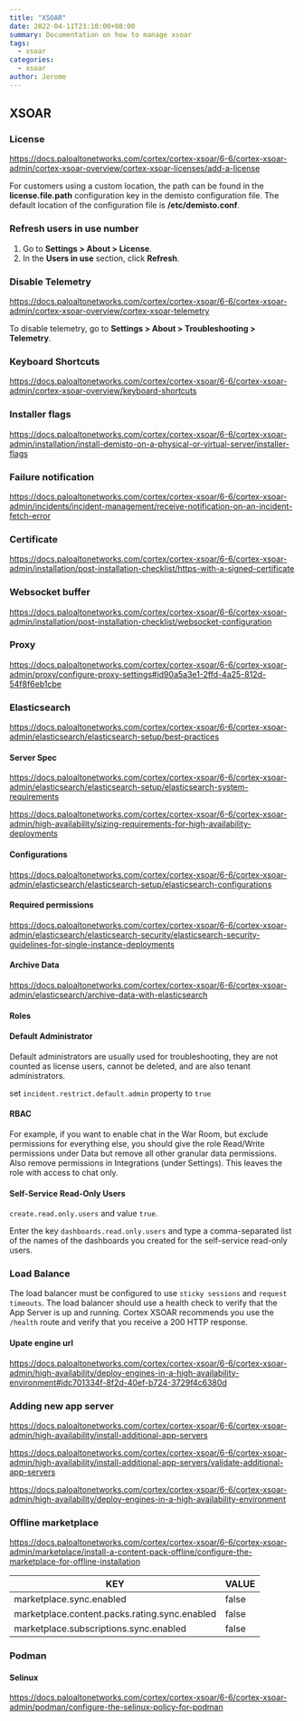 ```yaml
---
title: "XSOAR"
date: 2022-04-11T23:10:00+08:00
summary: Documentation on how to manage xsoar
tags:
  - xsoar
categories:
  - xsoar
author: Jerome
---
```


## XSOAR

### License

https://docs.paloaltonetworks.com/cortex/cortex-xsoar/6-6/cortex-xsoar-admin/cortex-xsoar-overview/cortex-xsoar-licenses/add-a-license

For customers using a custom location, the path can be found in the **license.file.path** configuration key in the demisto configuration file. The default location of the configuration file is **/etc/demisto.conf**.

### Refresh users in use number

1. Go to **Settings > About > License**.
2. In the **Users in use** section, click **Refresh**.

### Disable Telemetry

https://docs.paloaltonetworks.com/cortex/cortex-xsoar/6-6/cortex-xsoar-admin/cortex-xsoar-overview/cortex-xsoar-telemetry

To disable telemetry, go to **Settings > About > Troubleshooting > Telemetry**.

### Keyboard Shortcuts

https://docs.paloaltonetworks.com/cortex/cortex-xsoar/6-6/cortex-xsoar-admin/cortex-xsoar-overview/keyboard-shortcuts

### Installer flags

https://docs.paloaltonetworks.com/cortex/cortex-xsoar/6-6/cortex-xsoar-admin/installation/install-demisto-on-a-physical-or-virtual-server/installer-flags

### Failure notification

https://docs.paloaltonetworks.com/cortex/cortex-xsoar/6-6/cortex-xsoar-admin/incidents/incident-management/receive-notification-on-an-incident-fetch-error

### Certificate

https://docs.paloaltonetworks.com/cortex/cortex-xsoar/6-6/cortex-xsoar-admin/installation/post-installation-checklist/https-with-a-signed-certificate

### Websocket buffer

https://docs.paloaltonetworks.com/cortex/cortex-xsoar/6-6/cortex-xsoar-admin/installation/post-installation-checklist/websocket-configuration

### Proxy

https://docs.paloaltonetworks.com/cortex/cortex-xsoar/6-6/cortex-xsoar-admin/proxy/configure-proxy-settings#id90a5a3e1-2ffd-4a25-812d-54f8f6eb1cbe

### Elasticsearch

https://docs.paloaltonetworks.com/cortex/cortex-xsoar/6-6/cortex-xsoar-admin/elasticsearch/elasticsearch-setup/best-practices

#### Server Spec

https://docs.paloaltonetworks.com/cortex/cortex-xsoar/6-6/cortex-xsoar-admin/elasticsearch/elasticsearch-setup/elasticsearch-system-requirements

https://docs.paloaltonetworks.com/cortex/cortex-xsoar/6-6/cortex-xsoar-admin/high-availability/sizing-requirements-for-high-availability-deployments


#### Configurations

https://docs.paloaltonetworks.com/cortex/cortex-xsoar/6-6/cortex-xsoar-admin/elasticsearch/elasticsearch-setup/elasticsearch-configurations

#### Required permissions

https://docs.paloaltonetworks.com/cortex/cortex-xsoar/6-6/cortex-xsoar-admin/elasticsearch/elasticsearch-security/elasticsearch-security-guidelines-for-single-instance-deployments

#### Archive Data

https://docs.paloaltonetworks.com/cortex/cortex-xsoar/6-6/cortex-xsoar-admin/elasticsearch/archive-data-with-elasticsearch

#### Roles

#### Default Administrator

Default administrators are usually used for troubleshooting, they are not counted as license users, cannot be deleted, and are also tenant administrators.

set `incident.restrict.default.admin` property to `true`

#### RBAC

For example, if you want to enable chat in the War Room, but exclude permissions for everything else, you should give the role Read/Write permissions under Data but remove all other granular data permissions. Also remove permissions in Integrations (under Settings). This leaves the role with access to chat only.

#### Self-Service Read-Only Users

`create.read.only.users` and value `true`.

Enter the key `dashboards.read.only.users` and type a comma-separated list of the names of the dashboards you created for the self-service read-only users.

### Load Balance

The load balancer must be configured to use `sticky sessions` and `request timeouts`. The load balancer should use a health check to verify that the App Server is up and running. Cortex XSOAR recommends you use the `/health` route and verify that you receive a 200 HTTP response.

#### Upate engine url

https://docs.paloaltonetworks.com/cortex/cortex-xsoar/6-6/cortex-xsoar-admin/high-availability/deploy-engines-in-a-high-availability-environment#idc701334f-8f2d-40ef-b724-3729f4c6380d

### Adding new app server

https://docs.paloaltonetworks.com/cortex/cortex-xsoar/6-6/cortex-xsoar-admin/high-availability/install-additional-app-servers

https://docs.paloaltonetworks.com/cortex/cortex-xsoar/6-6/cortex-xsoar-admin/high-availability/install-additional-app-servers/validate-additional-app-servers

https://docs.paloaltonetworks.com/cortex/cortex-xsoar/6-6/cortex-xsoar-admin/high-availability/deploy-engines-in-a-high-availability-environment

### Offline marketplace

https://docs.paloaltonetworks.com/cortex/cortex-xsoar/6-6/cortex-xsoar-admin/marketplace/install-a-content-pack-offline/configure-the-marketplace-for-offline-installation


| KEY | VALUE |
|---|---|
|marketplace.sync.enabled|false|
|marketplace.content.packs.rating.sync.enabled|false|
|marketplace.subscriptions.sync.enabled|false|


### Podman

#### Selinux

https://docs.paloaltonetworks.com/cortex/cortex-xsoar/6-6/cortex-xsoar-admin/podman/configure-the-selinux-policy-for-podman








